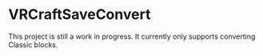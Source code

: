 # VRCraftSaveConvert
This project is still a work in progress. It currently only supports converting Classic blocks.